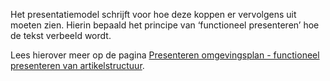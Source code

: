 Het presentatiemodel schrijft voor hoe deze koppen er vervolgens uit moeten
zien. Hierin bepaald het principe van ‘functioneel presenteren’ hoe de tekst
verbeeld wordt.

Lees hierover meer op de pagina [Presenteren omgevingsplan - functioneel
presenteren van
artikelstructuur](https://wegwijzerstoptpod.nl/omgevingsplan/presenteren-omgevingsplan#snippet-368).
